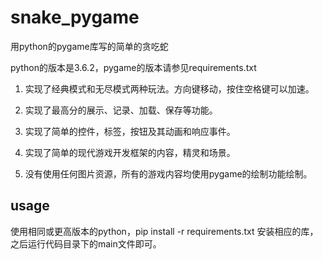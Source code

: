 # snake_pygame

用python的pygame库写的简单的贪吃蛇

python的版本是3.6.2，pygame的版本请参见requirements.txt

1. 实现了经典模式和无尽模式两种玩法。方向键移动，按住空格键可以加速。

2. 实现了最高分的展示、记录、加载、保存等功能。

3. 实现了简单的控件，标签，按钮及其动画和响应事件。

4. 实现了简单的现代游戏开发框架的内容，精灵和场景。

5. 没有使用任何图片资源，所有的游戏内容均使用pygame的绘制功能绘制。

## usage

使用相同或更高版本的python，pip install -r requirements.txt 安装相应的库，之后运行代码目录下的main文件即可。